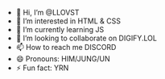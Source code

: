 - 👋 Hi, I’m @LLOVST
- 👀 I’m interested in HTML & CSS
- 🌱 I’m currently learning JS
- 💞️ I’m looking to collaborate on DIGIFY.LOL
- 📫 How to reach me DISCORD
- 😄 Pronouns: HIM/JUNG/UN
- ⚡ Fun fact: YRN


